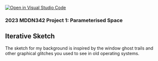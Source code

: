 [![Open in Visual Studio Code](https://classroom.github.com/assets/open-in-vscode-c66648af7eb3fe8bc4f294546bfd86ef473780cde1dea487d3c4ff354943c9ae.svg)](https://classroom.github.com/online_ide?assignment_repo_id=10300782&assignment_repo_type=AssignmentRepo)
### 2023 MDDN342 Project 1: Parameterised Space
## Iterative Sketch
The sketch for my background is inspired by the window ghost trails and other graphical glitches you used to see in old operating systems.